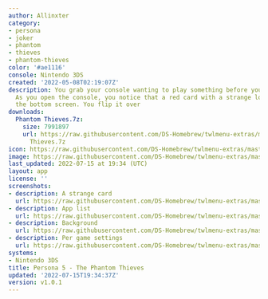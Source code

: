 ```yaml
---
author: Allinxter
category:
- persona
- joker
- phantom
- thieves
- phantom-thieves
color: '#ae1116'
console: Nintendo 3DS
created: '2022-05-08T02:19:07Z'
description: You grab your console wanting to play something before you go to sleep.
  As you open the console, you notice that a red card with a strange logo lies over
  the bottom screen. You flip it over
downloads:
  Phantom Thieves.7z:
    size: 7991897
    url: https://raw.githubusercontent.com/DS-Homebrew/twlmenu-extras/master/_nds/TWiLightMenu/3dsmenu/themes/Phantom
      Thieves.7z
icon: https://raw.githubusercontent.com/DS-Homebrew/twlmenu-extras/master/_nds/TWiLightMenu/3dsmenu/themes/meta/Phantom%20Thieves/icon.png
image: https://raw.githubusercontent.com/DS-Homebrew/twlmenu-extras/master/_nds/TWiLightMenu/3dsmenu/themes/meta/Phantom%20Thieves/icon.png
last_updated: 2022-07-15 at 19:34 (UTC)
layout: app
license: ''
screenshots:
- description: A strange card
  url: https://raw.githubusercontent.com/DS-Homebrew/twlmenu-extras/master/_nds/TWiLightMenu/3dsmenu/themes/meta/Phantom%20Thieves/screenshots/a-strange-card.png
- description: App list
  url: https://raw.githubusercontent.com/DS-Homebrew/twlmenu-extras/master/_nds/TWiLightMenu/3dsmenu/themes/meta/Phantom%20Thieves/screenshots/app-list.png
- description: Background
  url: https://raw.githubusercontent.com/DS-Homebrew/twlmenu-extras/master/_nds/TWiLightMenu/3dsmenu/themes/meta/Phantom%20Thieves/screenshots/background.png
- description: Per game settings
  url: https://raw.githubusercontent.com/DS-Homebrew/twlmenu-extras/master/_nds/TWiLightMenu/3dsmenu/themes/meta/Phantom%20Thieves/screenshots/per-game-settings.png
systems:
- Nintendo 3DS
title: Persona 5 - The Phantom Thieves
updated: '2022-07-15T19:34:37Z'
version: v1.0.1
---
```

